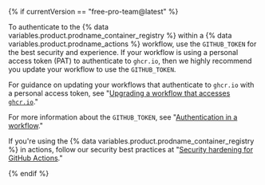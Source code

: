 {% if currentVersion == "free-pro-team@latest" %}

To authenticate to the {% data variables.product.prodname_container_registry %} within a {% data variables.product.prodname_actions %} workflow, use the `GITHUB_TOKEN` for the best security and experience. If your workflow is using a personal access token (PAT) to authenticate to `ghcr.io`, then we highly recommend you update your workflow to use the `GITHUB_TOKEN`.

For guidance on updating your workflows that authenticate to `ghcr.io` with a personal access token, see "[Upgrading a workflow that accesses `ghcr.io`](/packages/managing-github-packages-using-github-actions-workflows/publishing-and-installing-a-package-with-github-actions#upgrading-a-workflow-that-accesses-ghcrio)."

For more information about the `GITHUB_TOKEN`, see "[Authentication in a workflow](/actions/reference/authentication-in-a-workflow#using-the-github_token-in-a-workflow)."

If you're using the {% data variables.product.prodname_container_registry %} in actions, follow our security best practices at "[Security hardening for GitHub Actions](/actions/getting-started-with-github-actions/security-hardening-for-github-actions#considering-cross-repository-access)."

{% endif %}
